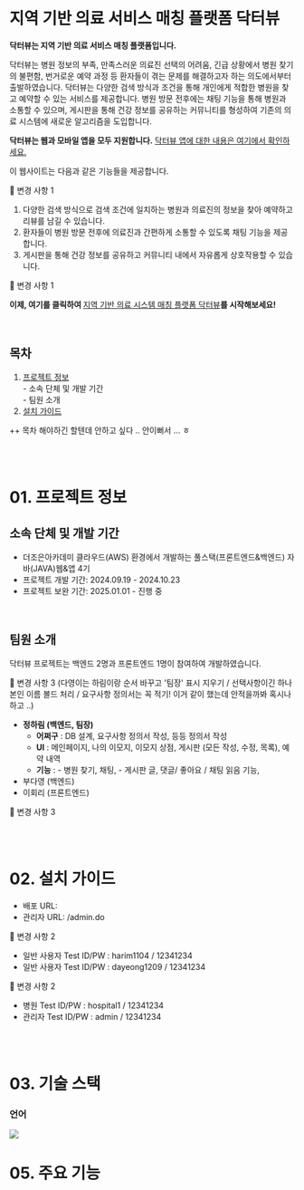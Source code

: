 # 지역 기반 의료 서비스 매칭 플랫폼 닥터뷰

<b>닥터뷰는 지역 기반 의료 서비스 매칭 플랫폼입니다.</b>

닥터뷰는 병원 정보의 부족, 만족스러운 의료진 선택의 어려움, 긴급 상황에서 병원 찾기의 불편함, 번거로운 예약 과정 등 환자들이 겪는 문제를 해결하고자 하는 의도에서부터 출발하였습니다. 닥터뷰는 다양한 검색 방식과 조건을 통해 개인에게 적합한 병원을 찾고 예약할 수 있는 서비스를 제공합니다. 병원 방문 전후에는 채팅 기능을 통해 병원과 소통할 수 있으며, 게시판을 통해 건강 정보를 공유하는 커뮤니티를 형성하여 기존의 의료 시스템에 새로운 알고리즘을 도입합니다.

<b>닥터뷰는 웹과 모바일 앱을 모두 지원합니다.</b> <a href="https://github.com/jhrchicken/DoctorViewApp">닥터뷰 앱에 대한 내용은 여기에서 확인하세요.</a>

이 웹사이트는 다음과 같은 기능들을 제공합니다.

🔻 변경 사항 1

1. 다양한 검색 방식으로 검색 조건에 일치하는 병원과 의료진의 정보을 찾아 예약하고 리뷰를 남길 수 있습니다.
2. 환자들이 병원 방문 전후에 의료진과 간편하게 소통할 수 있도록 채팅 기능을 제공합니다.
3. 게시판을 통해 건강 정보를 공유하고 커뮤니티 내에서 자유롭게 상호작용할 수 있습니다.

🔺 변경 사항 1

<b>이제, 여기를 클릭하여 </b><a href="">지역 기반 의료 시스템 매칭 플랫폼 닥터뷰</a><b>를 시작해보세요!</b>

<br/>

## 목차

<ol>
  <li>
    <a href="#1">프로젝트 정보</a><br/>
    - 소속 단체 및 개발 기간<br/>
    - 팀원 소개
  </li>
  <li><a href="#2">설치 가이드</a></li>
  
</ol>

++ 목차 해야하긴 할텐데 안하고 싶다 .. 안이뻐서 ... ㅎ


<br/><br/>

# <span id="1">01. 프로젝트 정보</span>

## 소속 단체 및 개발 기간

<ul>
  <li>더조은아카데미 클라우드(AWS) 환경에서 개발하는 풀스택(프론트엔드&백엔드) 자바(JAVA)웹&앱 4기</li>
  <li>프로젝트 개발 기간: 2024.09.19 - 2024.10.23</li>
  <li>프로젝트 보완 기간: 2025.01.01 - 진행 중</li>
</ul>

<br/>

## 팀원 소개

닥터뷰 프로젝트는 백엔드 2명과 프론트엔드 1명이 참여하여 개발하였습니다.

🔻 변경 사항 3 (다영이는 하림이랑 순서 바꾸고 '팀장' 표시 지우기 / 선택사항이긴 하나 본인 이름 볼드 처리 / 요구사항 정의서는 꼭 적기! 이거 같이 했는데 안적을까봐 혹시나 하고 ..)

<ul>
  <li>
    <b>정하림 (백엔드, 팀장)</b>
      <ul>
        <li><b>어쩌구</b> : DB 설계, 요구사항 정의서 작성, 등등 정의서 작성</li>
        <li><b>UI</b> : 메인페이지, 나의 이모지, 이모지 상점, 게시판 (모든 작성, 수정, 목록), 예약 내역</li>
        <li><b>기능</b> : - 병원 찾기, 채팅, 
- 게시판 글, 댓글/ 좋아요 /  채팅 읽음 기능, </li>
      </ul>
  </li>
  <li>부다영 (백엔드)</li>
  <li>이회리 (프론트엔드)</li>
</ul>

🔺 변경 사항 3

<br/><br/>

# 02. 설치 가이드

- 배포 URL:
- 관리자 URL: /admin.do

🔻 변경 사항 2

- 일반 사용자 Test ID/PW : harim1104 / 12341234
- 일반 사용자 Test ID/PW : dayeong1209 / 12341234

🔺 변경 사항 2

- 병원 Test ID/PW : hospital1 / 12341234
- 관리자 Test ID/PW : admin / 12341234

<br/><br/>

# 03. 기술 스택

### 언어
 <img src="https://img.shields.io/badge/java-007396?style=for-the-badge&logo=java&logoColor=white"> 





# 05. 주요 기능













